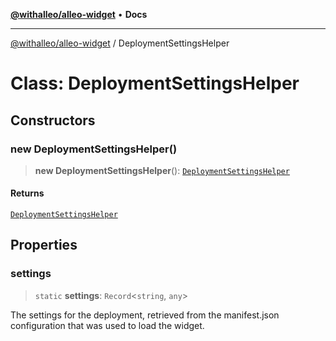 [**@withalleo/alleo-widget**](../README.md) • **Docs**

***

[@withalleo/alleo-widget](../globals.md) / DeploymentSettingsHelper

# Class: DeploymentSettingsHelper

## Constructors

### new DeploymentSettingsHelper()

> **new DeploymentSettingsHelper**(): [`DeploymentSettingsHelper`](DeploymentSettingsHelper.md)

#### Returns

[`DeploymentSettingsHelper`](DeploymentSettingsHelper.md)

## Properties

### settings

> `static` **settings**: `Record`\<`string`, `any`\>

The settings for the deployment, retrieved from the manifest.json configuration that was used to load the widget.
